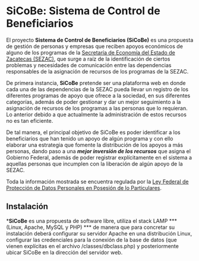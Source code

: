 # SiCoBe: Sistema de Control de Beneficiarios
El proyecto **Sistema de Control de Beneficiarios (SiCoBe)** es una propuesta de gestión de personas y empresas que reciben apoyos económicos de alguno de los programas de la [Secretaría de Economía del Estado de Zacatecas (SEZAC)](www.sezac.org.mx), que surge a raíz de la identificación de ciertos problemas y necesidades de comunicación entre las dependencias responsables de la asignación de recursos de los programas de la SEZAC.

De primera instancia, **SiCoBe** pretende ser una plataforma web en donde cada una de las dependencias de la SEZAC pueda llevar un registro de los diferentes programas de apoyo que ofrece a la sociedad, en sus diferentes categorías, además de poder gestionar y dar un mejor seguimiento a la asignación de recursos de los programas a las personas que lo requieran. Lo anterior debido a que actualmente la administración de estos recursos no es tan eficiente.

De tal manera, el principal objetivo de SiCoBe es poder identificar a los beneficiarios que han tenido un apoyo de algún programa y con ello elaborar una estrategia que fomente la distribución de los apoyos a más personas, dando paso a una ***mejor inversión de los recursos*** que asigna el Gobierno Federal, además de poder registrar explícitamente en el sistema a aquellas personas que incumplen con la liberación de algún apoyo de la SEZAC.

Toda la información mostrada se encuentra regulada por la [Ley Federal de Protección de Datos Personales en Posesión de lo Particulares](http://www.diputados.gob.mx/LeyesBiblio/pdf/LFPDPPP.pdf).

## Instalación
***SiCoBe** es una propuesta de software libre, utiliza el stack LAMP *** (Linux, Apache, MySQL y PHP) *** de manera que para concretar su instalación deberá configurar su servidor Apache en una distribución Linux, configurar las credenciales para la conexión de la base de datos (que vienen explícitas en el archivo /classes/dbclass.php) y posteriormente ubicar SiCoBe en la dirección del servidor web.
